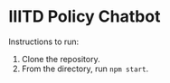 # IIITD Policy Chatbot
Instructions to run:

1. Clone the repository.
2. From the directory, run `npm start`.
